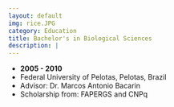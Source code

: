 ```yaml
---
layout: default
img: rice.JPG
category: Education
title: Bachelor's in Biological Sciences
description: |
---
```


* __2005 - 2010__
* Federal University of Pelotas, Pelotas, Brazil
* Advisor: Dr. Marcos Antonio Bacarin
* Scholarship from: FAPERGS and CNPq


